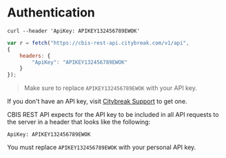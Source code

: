 # Authentication

```shell
curl --header 'ApiKey: APIKEY132456789EWOK'
```

```javascript
var r = fetch("https://cbis-rest-api.citybreak.com/v1/api",
{
    headers: {
		"ApiKey": "APIKEY132456789EWOK"
    }
});
```
> Make sure to replace `APIKEY132456789EWOK` with your API key.

If you don't have an API key, visit <a href="http://help.citybreak.com/">Citybreak Support</a> to get one.

CBIS REST API expects for the API key to be included in all API requests to the server in a header that looks like the following:

`ApiKey: APIKEY132456789EWOK`

<aside class="notice">
You must replace <code>APIKEY132456789EWOK</code> with your personal API key.
</aside>